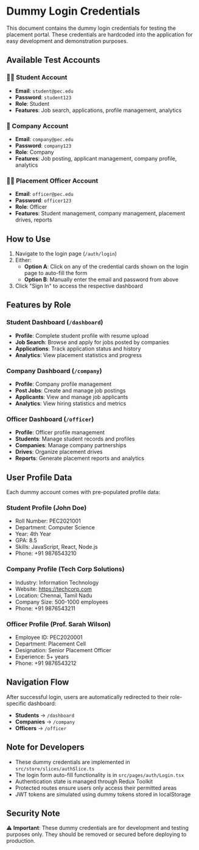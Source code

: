 # Dummy Login Credentials

This document contains the dummy login credentials for testing the placement portal. These credentials are hardcoded into the application for easy development and demonstration purposes.

## Available Test Accounts

### 👨‍🎓 Student Account
- **Email**: `student@pec.edu`
- **Password**: `student123`
- **Role**: Student
- **Features**: Job search, applications, profile management, analytics

### 🏢 Company Account
- **Email**: `company@pec.edu`
- **Password**: `company123`
- **Role**: Company
- **Features**: Job posting, applicant management, company profile, analytics

### 👩‍💼 Placement Officer Account
- **Email**: `officer@pec.edu`
- **Password**: `officer123`
- **Role**: Officer
- **Features**: Student management, company management, placement drives, reports

## How to Use

1. Navigate to the login page (`/auth/login`)
2. Either:
   - **Option A**: Click on any of the credential cards shown on the login page to auto-fill the form
   - **Option B**: Manually enter the email and password from above
3. Click "Sign In" to access the respective dashboard

## Features by Role

### Student Dashboard (`/dashboard`)
- **Profile**: Complete student profile with resume upload
- **Job Search**: Browse and apply for jobs posted by companies
- **Applications**: Track application status and history
- **Analytics**: View placement statistics and progress

### Company Dashboard (`/company`)
- **Profile**: Company profile management
- **Post Jobs**: Create and manage job postings
- **Applicants**: View and manage job applicants
- **Analytics**: View hiring statistics and metrics

### Officer Dashboard (`/officer`)
- **Profile**: Officer profile management
- **Students**: Manage student records and profiles
- **Companies**: Manage company partnerships
- **Drives**: Organize placement drives
- **Reports**: Generate placement reports and analytics

## User Profile Data

Each dummy account comes with pre-populated profile data:

### Student Profile (John Doe)
- Roll Number: PEC2021001
- Department: Computer Science
- Year: 4th Year
- GPA: 8.5
- Skills: JavaScript, React, Node.js
- Phone: +91 9876543210

### Company Profile (Tech Corp Solutions)
- Industry: Information Technology
- Website: https://techcorp.com
- Location: Chennai, Tamil Nadu
- Company Size: 500-1000 employees
- Phone: +91 9876543211

### Officer Profile (Prof. Sarah Wilson)
- Employee ID: PEC2020001
- Department: Placement Cell
- Designation: Senior Placement Officer
- Experience: 5+ years
- Phone: +91 9876543212

## Navigation Flow

After successful login, users are automatically redirected to their role-specific dashboard:

- **Students** → `/dashboard`
- **Companies** → `/company`
- **Officers** → `/officer`

## Note for Developers

- These dummy credentials are implemented in `src/store/slices/authSlice.ts`
- The login form auto-fill functionality is in `src/pages/auth/Login.tsx`
- Authentication state is managed through Redux Toolkit
- Protected routes ensure users only access their permitted areas
- JWT tokens are simulated using dummy tokens stored in localStorage

## Security Note

⚠️ **Important**: These dummy credentials are for development and testing purposes only. They should be removed or secured before deploying to production.
